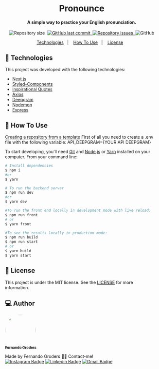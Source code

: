 <h1 align="center">
    Pronounce
</h1>

<h4 align="center">
  A simple way to practice your English pronunciation.
</h4>

<p align="center">
  <img alt="Repository size" src="https://img.shields.io/github/repo-size/FeGroders/pronounce">&nbsp;
  <a href="https://github.com/fegroders/pronounce/commits/master">
    <img alt="GitHub last commit" src="https://img.shields.io/github/last-commit/fegroders/pronounce">&nbsp;
  </a>
  <a href="https://github.com/fegroders/pronounce/issues">
    <img alt="Repository issues" src="https://img.shields.io/github/issues/fegroders/pronounce">&nbsp;
  </a>
  <img alt="GitHub" src="https://img.shields.io/github/license/fegroders/pronounce">
</p>

<p align="center">
  <a href="https://github.com/FeGroders/pronounce#-technologies">Technologies</a>&nbsp;&nbsp;&nbsp;|&nbsp;&nbsp;&nbsp;
  <a href="https://github.com/FeGroders/pronounce#-how-to-use">How To Use</a>&nbsp;&nbsp;&nbsp;|&nbsp;&nbsp;&nbsp;
  <a href="https://github.com/FeGroders/pronounce#-license">License</a>&nbsp;&nbsp;&nbsp;
</p>

## 🚀 Technologies

This project was developed with the following technologies:

- [Next.js][nextjs]
- [Styled-Components][styled-components]
- [Inspirational Quotes][quotes]
- [Axios][axios]
- [Deepgram][deepgram]
- [Nodemon][nodemon]
- [Express][express]

## 📘 How To Use

[Creating a repository from a template][tutorial]
First of all you need to create a .env file with the following variable:
API_DEEPGRAM={YOUR API DEEPGRAM}

To start developing, you'll need [Git](https://git-scm.com) and [Node.js][node] or [Yarn][yarn] installed on your computer. From your command line:

```bash
# Install dependencies
$ npm i
#or
$ yarn

# To run the backend server
$ npm run dev
#or
$ yarn dev

#To run the front end locally in development mode with live reload:
$ npm run front
# or
$ yarn front

#To see the results locally in production mode:
$ npm run build
$ npm run start
# or
$ yarn build
$ yarn start
```

## 📄 License
This project is under the MIT license. See the [LICENSE](https://github.com/FeGroders/pronounce/blob/master/LICENSE) for more information.

## 💻 Author

<a href="https://github.com/FeGroders">
 <img style="border-radius: 50%" src="https://avatars3.githubusercontent.com/u/62064189?s=460&u=61b426b901b8fe02e12019b1fdb67bf0072d4f00&v=4" width="100px;" alt=""/>
 <br />
 <sub><b>Fernando Groders</b></sub></a>
 
Made by Fernando Groders 👋🏽 Contact-me! <br/>
[![Instagram Badge](https://img.shields.io/badge/-Instagram-%23E4405F?style=flat-square&labelColor=%23E4405F&logo=instagram&logoColor=white&link=https://instagram.com/fegroders)](https://instagram.com/fegroders) 
[![Linkedin Badge](https://img.shields.io/badge/-LinkedIn-blue?style=flat-square&logo=Linkedin&logoColor=white&link=https://www.linkedin.com/in/fernandogroders/)](https://www.linkedin.com/in/fernandogroders/) 
[![Gmail Badge](https://img.shields.io/badge/-Gmail-c14438?style=flat-square&logo=Gmail&logoColor=white&link=mailto:fernandogroder@gmail.com)](mailto:fernandogroder@gmail.com)

[tutorial]: https://docs.github.com/en/repositories/creating-and-managing-repositories/creating-a-repository-from-a-template
[nextjs]: https://nextjs.org/
[styled-components]: https://www.styled-components.com/
[node]: https://nodejs.org/en/
[yarn]: https://yarnpkg.com/lang/en/docs/install/
[quotes]: https://github.com/vinitshahdeo/inspirational-quotes
[axios]: https://github.com/axios/axios
[deepgram]: https://deepgram.com/
[nodemon]: https://www.npmjs.com/package/nodemon
[express]: https://expressjs.com/